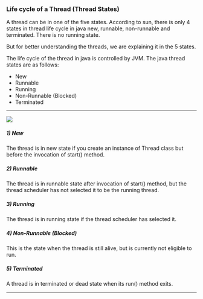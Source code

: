 ### Life cycle of a Thread (Thread States)

A thread can be in one of the five states. According to sun, there is only 4 states in thread life cycle in java new, runnable, non-runnable and terminated. There is no running state.

But for better understanding the threads, we are explaining it in the 5 states.

The life cycle of the thread in java is controlled by JVM. The java thread states are as follows:

   - New
   - Runnable
   - Running
   - Non-Runnable (Blocked)
   - Terminated
   
--------

![](https://static.javatpoint.com/images/thread-life-cycle.png)


##### 1) New

The thread is in new state if you create an instance of Thread class but before the invocation of start() method.
##### 2) Runnable

The thread is in runnable state after invocation of start() method, but the thread scheduler has not selected it to be the running thread.
##### 3) Running

The thread is in running state if the thread scheduler has selected it.
##### 4) Non-Runnable (Blocked)

This is the state when the thread is still alive, but is currently not eligible to run.
##### 5) Terminated

A thread is in terminated or dead state when its run() method exits. 

--------

